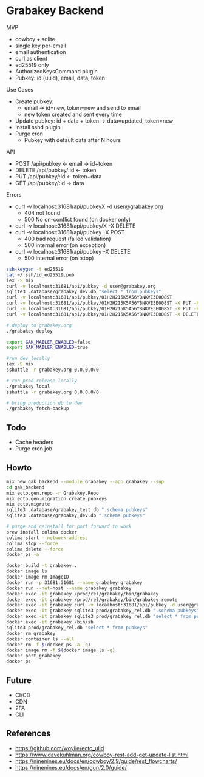# Grabakey Backend

MVP

- cowboy + sqlite
- single key per-email
- email authentication
- curl as client
- ed25519 only
- AuthorizedKeysCommand plugin
- Pubkey: id (uuid), email, data, token

Use Cases

- Create pubkey: 
  - email -> id=new, token=new and send to email 
  - new token created and sent every time
- Update pubkey: id + data + token -> data=updated, token=new
- Install sshd plugin
- Purge cron
  - Pubkey with default data after N hours

API

- POST /api/pubkey <- email -> id+token
- DELETE /api/pubkey/:id <- token
- PUT /api/pubkey/:id <- token+data
- GET /api/pubkey/:id -> data

Errors

- curl -v localhost:31681/api/pubkeyX -d user@grabakey.org
  - 404 not found
  - 500 No on-conflict found (on docker only)
- curl -v localhost:31681/api/pubkey/X -X DELETE
- curl -v localhost:31681/api/pubkey -X POST
  - 400 bad request (failed validation)
  - 500 internal error (on exception)
- curl -v localhost:31681/api/pubkey -X DELETE
  - 500 internal error (on :stop)

```bash
ssh-keygen -t ed25519
cat ~/.ssh/id_ed25519.pub
iex -S mix
curl -v localhost:31681/api/pubkey -d user@grabakey.org
sqlite3 .database/grabakey_dev.db "select * from pubkeys"
curl -v localhost:31681/api/pubkey/01H2H215K5A56YBNKVE3E008ST
curl -v localhost:31681/api/pubkey/01H2H215K5A56YBNKVE3E008ST -X PUT -H "Gak-Token: 01H2H215K5JXZ7HFMT8EA96RHY" -d "UPDATED"
curl -v localhost:31681/api/pubkey/01H2H215K5A56YBNKVE3E008ST -X PUT -H "Gak-Token: 01H2H215K5JXZ7HFMT8EA96RHY" -d @$HOME/.ssh/id_ed25519.pub
curl -v localhost:31681/api/pubkey/01H2H215K5A56YBNKVE3E008ST -X DELETE -H "Gak-Token: 01H2H1WV7SMEJR4E19HY7S0J38"

# deploy to grabakey.org
./grabakey deploy

export GAK_MAILER_ENABLED=false
export GAK_MAILER_ENABLED=true

#run dev locally
iex -S mix
sshuttle -r grabakey.org 0.0.0.0/0

# run prod release locally
./grabakey local
sshuttle -r grabakey.org 0.0.0.0/0

# bring production db to dev
./grabakey fetch-backup
```

## Todo

- Cache headers
- Purge cron job

## Howto

```bash
mix new gak_backend --module Grabakey --app grabakey --sup
cd gak_backend
mix ecto.gen.repo -r Grabakey.Repo
mix ecto.gen.migration create_pubkeys
mix ecto.migrate
sqlite3 .database/grabakey_test.db ".schema pubkeys"
sqlite3 .database/grabakey_dev.db ".schema pubkeys"

# purge and reinstall for port forward to work
brew install colima docker 
colima start --network-address
colima stop --force
colima delete --force
docker ps -a

docker build -t grabakey .
docker image ls
docker image rm ImageID
docker run -p 31681:31681 --name grabakey grabakey
docker run --net=host --name grabakey grabakey
docker exec -it grabakey /prod/rel/grabakey/bin/grabakey
docker exec -it grabakey /prod/rel/grabakey/bin/grabakey remote
docker exec -it grabakey curl -v localhost:31681/api/pubkey -d user@grabakey.org
docker exec -it grabakey sqlite3 prod/grabakey_rel.db ".schema pubkeys"
docker exec -it grabakey sqlite3 prod/grabakey_rel.db "select * from pubkeys"
docker exec -it grabakey /bin/sh
sqlite3 prod/grabakey_rel.db "select * from pubkeys"
docker rm grabakey
docker container ls --all
docker rm -f $(docker ps -a -q)
docker image rm -f $(docker image ls -q)
docker port grabakey
docker ps
```

## Future

- CI/CD
- CDN
- 2FA
- CLI

## References

- https://github.com/woylie/ecto_ulid
- https://www.davekuhlman.org/cowboy-rest-add-get-update-list.html
- https://ninenines.eu/docs/en/cowboy/2.9/guide/rest_flowcharts/
- https://ninenines.eu/docs/en/gun/2.0/guide/
